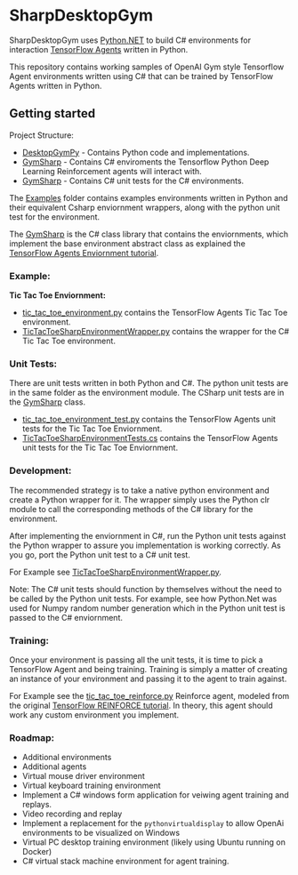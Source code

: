 # SharpDesktopGym

SharpDesktopGym uses [Python.NET](https://pythonnet.github.io/) to build C# environments for interaction [TensorFlow Agents](https://www.tensorflow.org/agents) written in Python.

This repository contains working samples of OpenAI Gym style Tensorflow Agent environments written using C# that can be trained by TensorFlow Agents written in Python.

## Getting started

Project Structure:
- [DesktopGymPy](src/DesktopGymPy/ "DesktopGymPy") - Contains Python code and implementations.
- [GymSharp](src/GymSharp/ "GymSharp") - Contains C# enviroments the Tensorflow Python Deep Learning Reinforcement agents will interact with.
- [GymSharp](src/GymSharpTests "GymSharpTests") - Contains C# unit tests for the C# environments.


The [Examples](src/DesktopGymPy/tf_agents/environments/example "Examples") folder contains examples environments written in Python and their equivalent Csharp enviornment wrappers, along with the python unit test for the environment.

The [GymSharp](src/GymSharp "GymSharp") is the C# class library that contains the enviornments, which implement the base environment abstract class as explained the [TensorFlow Agents Enviornment tutorial](https://www.tensorflow.org/agents/tutorials/2_environments_tutorial "TensorFlow Agents Enviornment tutorial ").

### Example: 
**Tic Tac Toe Enviornment:**
- [tic_tac_toe_environment.py](src/DesktopGymPy/tf_agents/environments/example/tic_tac_toe_environment.py "tic_tac_toe_environment.py") contains the TensorFlow Agents Tic Tac Toe environment.
- [TicTacToeSharpEnvironmentWrapper.py](src/DesktopGymPy/tf_agents/environments/example/tic_tac_toe_environment_test.py "TicTacToeSharpEnvironmentWrapper.py") contains the wrapper for the C# Tic Tac Toe environment.


### Unit Tests: 
There are unit tests written in both Python and C#. The python unit tests are in the same folder as the environment module. The CSharp unit tests are in the [GymSharp](src/GymSharpTests "GymSharpTests") class.
- [tic_tac_toe_environment_test.py](src/DesktopGymPy/tf_agents/environments/example/tic_tac_toe_environment_test.py "tic_tac_toe_environment_test.py") contains the TensorFlow Agents unit tests for the Tic Tac Toe Enviornment.
- [TicTacToeSharpEnvironmentTests.cs](src/GymSharpTests/TicTacToeSharpEnvironmentTests.cs") contains the TensorFlow Agents unit tests for the Tic Tac Toe Enviornment.

### Development:
The recommended strategy is to take a native python environment and create a Python wrapper for it. The wrapper simply uses the Python clr module to call the corresponding methods of the C# library for the environment.

After implementing the enviornment in C#, run the Python unit tests against the Python wrapper to assure you implementation is working correctly. As you go, port the Python unit test to a C# unit test.

For Example see [TicTacToeSharpEnvironmentWrapper.py](src/DesktopGymPy/tf_agents/environments/example/tic_tac_toe_environment_test.py "TicTacToeSharpEnvironmentWrapper.py").

Note: The C# unit tests should function by themselves without the need to be called by the Python unit tests. For example, see how Python.Net was used for Numpy random number generation which in the Python unit test is passed to the C# enviornment.

### Training:
Once your environment is passing all the unit tests, it is time to pick a TensorFlow Agent and being training. Training is simply a matter of creating an instance of your environment and passing it to the agent to train against.

For Example see the [tic_tac_toe_reinforce.py](src/DesktopGymPy/tf_agents/environments/example/tic_tac_toe_reinforce.py "tic_tac_toe_reinforce.py") Reinforce agent, modeled from the original [TensorFlow REINFORCE tutorial](https://www.tensorflow.org/agents/tutorials/6_reinforce_tutorial "TensorFlow REINFORCE tutorial"). In theory, this agent should work any custom environment you implement.

### Roadmap:

- Additional environments
- Additional agents
- Virtual mouse driver environment
- Virtual keyboard training environment
- Implement a C# windows form application for veiwing agent training and replays.
- Video recording and replay
- Implement a replacement for the `pythonvirtualdisplay` to allow OpenAi environments to be visualized on Windows
- Virtual PC desktop training environment (likely using Ubuntu running on Docker)
- C# virtual stack machine environment for agent training.





